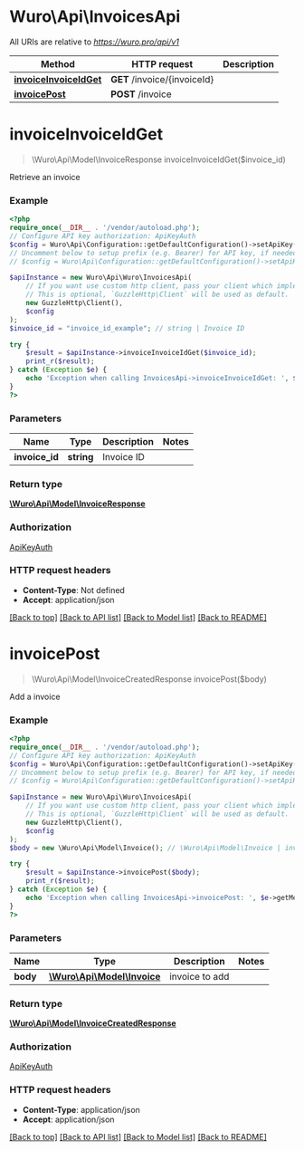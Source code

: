 # Wuro\Api\InvoicesApi

All URIs are relative to *https://wuro.pro/api/v1*

Method | HTTP request | Description
------------- | ------------- | -------------
[**invoiceInvoiceIdGet**](InvoicesApi.md#invoiceinvoiceidget) | **GET** /invoice/{invoiceId} | 
[**invoicePost**](InvoicesApi.md#invoicepost) | **POST** /invoice | 

# **invoiceInvoiceIdGet**
> \Wuro\Api\Model\InvoiceResponse invoiceInvoiceIdGet($invoice_id)



Retrieve an invoice

### Example
```php
<?php
require_once(__DIR__ . '/vendor/autoload.php');
// Configure API key authorization: ApiKeyAuth
$config = Wuro\Api\Configuration::getDefaultConfiguration()->setApiKey('Authorization', 'YOUR_API_KEY');
// Uncomment below to setup prefix (e.g. Bearer) for API key, if needed
// $config = Wuro\Api\Configuration::getDefaultConfiguration()->setApiKeyPrefix('Authorization', 'Bearer');

$apiInstance = new Wuro\Api\Wuro\InvoicesApi(
    // If you want use custom http client, pass your client which implements `GuzzleHttp\ClientInterface`.
    // This is optional, `GuzzleHttp\Client` will be used as default.
    new GuzzleHttp\Client(),
    $config
);
$invoice_id = "invoice_id_example"; // string | Invoice ID

try {
    $result = $apiInstance->invoiceInvoiceIdGet($invoice_id);
    print_r($result);
} catch (Exception $e) {
    echo 'Exception when calling InvoicesApi->invoiceInvoiceIdGet: ', $e->getMessage(), PHP_EOL;
}
?>
```

### Parameters

Name | Type | Description  | Notes
------------- | ------------- | ------------- | -------------
 **invoice_id** | **string**| Invoice ID |

### Return type

[**\Wuro\Api\Model\InvoiceResponse**](../Model/InvoiceResponse.md)

### Authorization

[ApiKeyAuth](../../README.md#ApiKeyAuth)

### HTTP request headers

 - **Content-Type**: Not defined
 - **Accept**: application/json

[[Back to top]](#) [[Back to API list]](../../README.md#documentation-for-api-endpoints) [[Back to Model list]](../../README.md#documentation-for-models) [[Back to README]](../../README.md)

# **invoicePost**
> \Wuro\Api\Model\InvoiceCreatedResponse invoicePost($body)



Add a invoice

### Example
```php
<?php
require_once(__DIR__ . '/vendor/autoload.php');
// Configure API key authorization: ApiKeyAuth
$config = Wuro\Api\Configuration::getDefaultConfiguration()->setApiKey('Authorization', 'YOUR_API_KEY');
// Uncomment below to setup prefix (e.g. Bearer) for API key, if needed
// $config = Wuro\Api\Configuration::getDefaultConfiguration()->setApiKeyPrefix('Authorization', 'Bearer');

$apiInstance = new Wuro\Api\Wuro\InvoicesApi(
    // If you want use custom http client, pass your client which implements `GuzzleHttp\ClientInterface`.
    // This is optional, `GuzzleHttp\Client` will be used as default.
    new GuzzleHttp\Client(),
    $config
);
$body = new \Wuro\Api\Model\Invoice(); // \Wuro\Api\Model\Invoice | invoice to add

try {
    $result = $apiInstance->invoicePost($body);
    print_r($result);
} catch (Exception $e) {
    echo 'Exception when calling InvoicesApi->invoicePost: ', $e->getMessage(), PHP_EOL;
}
?>
```

### Parameters

Name | Type | Description  | Notes
------------- | ------------- | ------------- | -------------
 **body** | [**\Wuro\Api\Model\Invoice**](../Model/Invoice.md)| invoice to add |

### Return type

[**\Wuro\Api\Model\InvoiceCreatedResponse**](../Model/InvoiceCreatedResponse.md)

### Authorization

[ApiKeyAuth](../../README.md#ApiKeyAuth)

### HTTP request headers

 - **Content-Type**: application/json
 - **Accept**: application/json

[[Back to top]](#) [[Back to API list]](../../README.md#documentation-for-api-endpoints) [[Back to Model list]](../../README.md#documentation-for-models) [[Back to README]](../../README.md)

